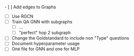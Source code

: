- [ ] Add edges to Graphs
- [ ] Use RGCN
- [ ] Train QA GNN with subgraphs
    - [ ] ... 
    - [ ] "perfect"  hop 2 subgraph
- [ ] Change the Goldstandard to include non "Type" questions
- [ ] Document hyperparameter usage
- [ ] One file for GNN and one for MLP